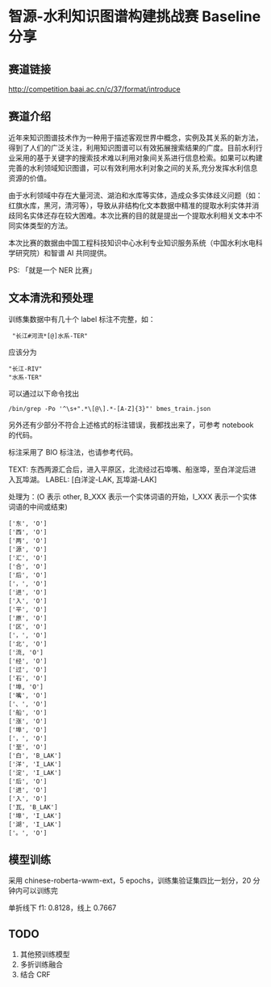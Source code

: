 # 智源-水利知识图谱构建挑战赛 Baseline 分享

## 赛道链接

http://competition.baai.ac.cn/c/37/format/introduce

## 赛道介绍

近年来知识图谱技术作为一种用于描述客观世界中概念，实例及其关系的新方法，得到了人们的广泛关注，利用知识图谱可以有效拓展搜索结果的广度。目前水利行业采用的基于关键字的搜索技术难以利用对象间关系进行信息检索。如果可以构建完善的水利领域知识图谱，可以有效利用水利对象之间的关系,充分发挥水利信息资源的价值。

由于水利领域中存在大量河流、湖泊和水库等实体，造成众多实体歧义问题（如：红旗水库，黑河，清河等），导致从非结构化文本数据中精准的提取水利实体并消歧同名实体还存在较大困难。本次比赛的目的就是提出一个提取水利相关文本中不同实体类型的方法。

本次比赛的数据由中国工程科技知识中心水利专业知识服务系统（中国水利水电科学研究院）和智谱 AI 共同提供。

PS: 「就是一个 NER 比赛」

## 文本清洗和预处理

训练集数据中有几十个 label 标注不完整，如：

```
 "长江#河流*[@]水系-TER"
```

应该分为

```
"长江-RIV"
"水系-TER"
```

可以通过以下命令找出 

```
/bin/grep -Po '^\s+".*\[@\].*-[A-Z]{3}"' bmes_train.json
```

另外还有少部分不符合上述格式的标注错误，我都找出来了，可参考 notebook 的代码。

标注采用了 BIO 标注法，也请参考代码。

TEXT: 东西两源汇合后，进入平原区，北流经过石埠嘴、船涨埠，至白洋淀后进入瓦埠湖。
LABEL: [白洋淀-LAK, 瓦埠湖-LAK]

处理为：(O 表示 other, B_XXX 表示一个实体词语的开始，I_XXX 表示一个实体词语的中间或结束)

```
['东', 'O']
['西', 'O']
['两', 'O']
['源', 'O']
['汇', 'O']
['合', 'O']
['后', 'O']
['，', 'O']
['进', 'O']
['入', 'O']
['平', 'O']
['原', 'O']
['区', 'O']
['，', 'O']
['北', 'O']
['流, 'O']
['经', 'O']
['过', 'O']
['石', 'O']
['埠, 'O']
['嘴', 'O']
['、', 'O']
['船', 'O']
['涨', 'O']
['埠', 'O']
['，', 'O']
['至', 'O']
['白', 'B_LAK']
['洋', 'I_LAK']
['淀', 'I_LAK']
['后', 'O']
['进', 'O']
['入', 'O']
['瓦, 'B_LAK']
['埠', 'I_LAK']
['湖', 'I_LAK']
['。', 'O']
```

## 模型训练

采用 chinese-roberta-wwm-ext，5 epochs，训练集验证集四比一划分，20 分钟内可以训练完

单折线下 f1: 0.8128，线上 0.7667

## TODO

1. 其他预训练模型
2. 多折训练融合
3. 结合 CRF
